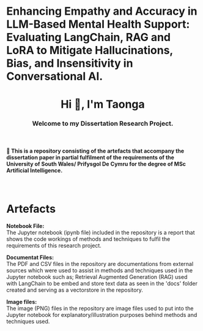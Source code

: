 # Enhancing Empathy and Accuracy in LLM-Based Mental Health Support: Evaluating LangChain, RAG and  LoRA to Mitigate Hallucinations, Bias, and Insensitivity in Conversational AI.

<h1 align="center">Hi 👋, I'm Taonga</h1>
<h3 align="center"> Welcome to my Dissertation Research Project.</h3>
<br/>
<h4>  🌱 This is a repository consisting of the artefacts that accompany the dissertation paper in partial fulfilment of the requirements of the University of South Wales/ Prifysgol De Cymru for the degree of MSc Artificial Intelligence. </h4>
<br/>

# Artefacts

**Notebook File:**<br/>
The Jupyter notebook (ipynb file) included in the repository is a report that shows the code workings of methods and techniques to fulfil the requirements of this research project.

**Documentat Files:**<br/>
The PDF and CSV files in the repository are documentations from external sources which were used to assist in methods and techniques used in the Jupyter notebook such as; Retrieval Augmented Generation (RAG) used with LangChain to be embed and store text data as seen in the 'docs' folder created and serving as a vectorstore in the repository.

**Image files:**<br/>
The image (PNG) files in the repository are image files used to put into the Jupyter notebook for explanatory/illustration purposes behind methods and techniques used.
